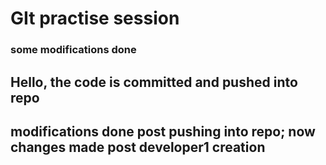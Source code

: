 # GIt practise session
### some modifications done
## Hello, the code is committed and pushed into repo
## modifications done post pushing into repo; now changes made post developer1 creation